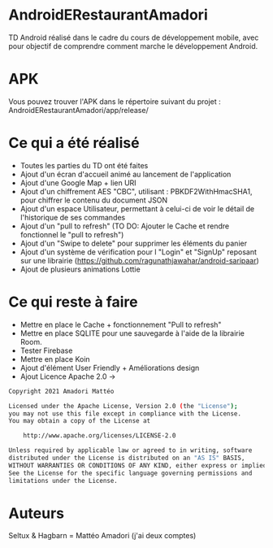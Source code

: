 # AndroidERestaurantAmadori
TD Android réalisé dans le cadre du cours de développement mobile, avec pour objectif de comprendre comment marche le développement Android.

# APK
Vous pouvez trouver l'APK dans le répertoire suivant du projet : AndroidERestaurantAmadori/app/release/

# Ce qui a été réalisé
- Toutes les parties du TD ont été faites
- Ajout d'un écran d'accueil animé au lancement de l'application
- Ajout d'une Google Map + lien URI
- Ajout d'un chiffrement AES "CBC", utilisant : PBKDF2WithHmacSHA1, pour chiffrer le contenu du document JSON
- Ajout d'un espace Utilisateur, permettant à celui-ci de voir le détail de l'historique de ses commandes
- Ajout d'un "pull to refresh" (TO DO: Ajouter le Cache et rendre fonctionnel le "pull to refresh")
- Ajout d'un "Swipe to delete" pour supprimer les éléments du panier
- Ajout d'un système de vérification pour l "Login" et "SignUp" reposant sur une librairie (https://github.com/ragunathjawahar/android-saripaar)
- Ajout de plusieurs animations Lottie

# Ce qui reste à faire
- Mettre en place le Cache + fonctionnement "Pull to refresh"
- Mettre en place SQLITE pour une sauvegarde à l'aide de la librairie Room.
- Tester Firebase
- Mettre en place Koin
- Ajout d'élément User Friendly + Améliorations design
- Ajout Licence Apache 2.0 -> 

```bash
Copyright 2021 Amadori Mattéo

Licensed under the Apache License, Version 2.0 (the "License");
you may not use this file except in compliance with the License.
You may obtain a copy of the License at

    http://www.apache.org/licenses/LICENSE-2.0

Unless required by applicable law or agreed to in writing, software
distributed under the License is distributed on an "AS IS" BASIS,
WITHOUT WARRANTIES OR CONDITIONS OF ANY KIND, either express or implied.
See the License for the specific language governing permissions and
limitations under the License.
```
# Auteurs
Seltux & Hagbarn = Mattéo Amadori (j'ai deux comptes)
